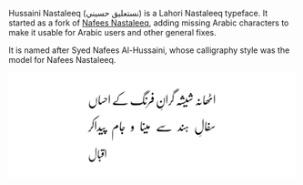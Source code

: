 Hussaini Nastaleeq (نستعليق حسيني) is a Lahori Nastaleeq typeface. It started as
a fork of [Nafees Nastaleeq][1], adding missing Arabic characters to make it
usable for Arabic users and other general fixes.

It is named after Syed Nafees Al-Hussaini, whose calligraphy style was the model
for Nafees Nastaleeq.

![اٹھانہ شیشہ گرانِ فرنگ کے احساں، سفالِ ہند سے مینا و جام پیداکر –اقبال][2]

 [1]: http://www.cle.org.pk/software/localization/Fonts/nafeesNastaleeq.html "Nafees Nastaleeq web page"
 [2]: sample.svg "Font sample"
